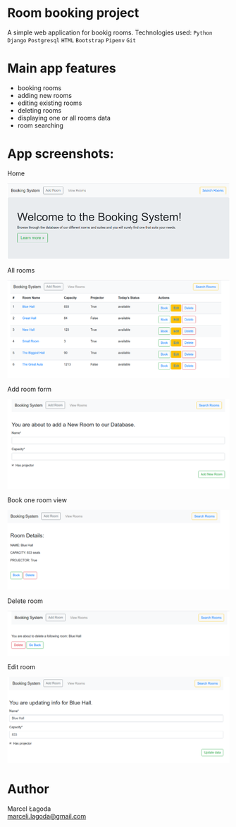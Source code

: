 # Room booking project

A simple web application for bookig rooms. Technologies used: 
`Python` 
`Django` 
`Postgresql` 
`HTML` 
`Bootstrap`
`Pipenv`
`Git`

# Main app features

* booking rooms
* adding new rooms
* editing existing rooms
* deleting rooms
* displaying one or all rooms data
* room searching

# App screenshots:

Home

![Home](screenshots/home.png)

All rooms

![Home](screenshots/all_rooms.png)


Add room form

![Home](screenshots/add.png)


Book one room view

![Home](screenshots/one.png)


Delete room

![Home](screenshots/delete.png)

Edit room

![Home](screenshots/update.png)

# Author

Marcel Łagoda <br>
marceli.lagoda@gmail.com